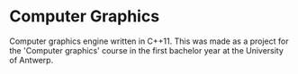 # Computer Graphics 

Computer graphics engine written in C++11. This was made as a project for the 'Computer graphics' course in the first bachelor year at the University of Antwerp. 
